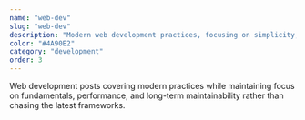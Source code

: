 ```yaml
---
name: "web-dev"
slug: "web-dev"
description: "Modern web development practices, focusing on simplicity, performance, and maintainability over trendy frameworks."
color: "#4A90E2"
category: "development"
order: 3
---
```


Web development posts covering modern practices while maintaining focus on fundamentals, performance, and long-term maintainability rather than chasing the latest frameworks.